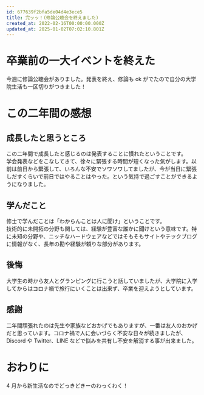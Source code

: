 ```yaml
---
id: 677639f2bfa5de04d4e3ece5
title: 完ッッ！(修論公聴会を終えました)
created_at: 2022-02-16T00:00:00.000Z
updated_at: 2025-01-02T07:02:10.801Z
---
```


<h1>卒業前の一大イベントを終えた</h1>
<p>今週に修論公聴会がありました。発表を終え、修論も ok がでたので自分の大学院生活も一区切りがつきました！</p>
<h1>この二年間の感想</h1>
<h2>成長したと思うところ</h2>
<p>この二年間で成長したと感じるのは発表することに慣れたということです。<br>
学会発表などをこなしてきて、徐々に緊張する時間が短くなった気がします。以前は前日から緊張して、いろんな不安でソワソワしてましたが、今が当日に緊張しだすくらいで前日ではやることはやった。という気持で過ごすことができるようになりました。</p>
<h2>学んだこと</h2>
<p>修士で学んだことは「わからんことは人に聞け」ということです。<br>
技術的に未開拓の分野も関しては、経験が豊富な誰かに聞けという意味です。特に未知の分野や、ニッチなハードウェアなどではそもそもサイトやテックブログに情報がなく、長年の勘や経験が頼りな部分があります。</p>
<h2>後悔</h2>
<p>大学生の時から友人とグランピングに行こうと話していましたが、大学院に入学してからはコロナ禍で旅行にいくことは出来ず、卒業を迎えようとしています。</p>
<h2>感謝</h2>
<p>二年間頑張れたのは先生や家族などおかげでもありますが、一番は友人のおかげだと思っています。コロナ禍で人に会いづらく不安な日々が続きましたが、Discord や Twitter、LINE などで悩みを共有し不安を解消する事が出来ました。</p>
<h1>おわりに</h1>
<p>4 月から新生活なのでどっきどきーのわっくわく！</p>
